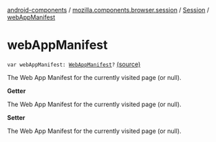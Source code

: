 [android-components](../../index.md) / [mozilla.components.browser.session](../index.md) / [Session](index.md) / [webAppManifest](./web-app-manifest.md)

# webAppManifest

`var webAppManifest: `[`WebAppManifest`](../../mozilla.components.browser.session.manifest/-web-app-manifest/index.md)`?` [(source)](https://github.com/mozilla-mobile/android-components/blob/master/components/browser/session/src/main/java/mozilla/components/browser/session/Session.kt#L215)

The Web App Manifest for the currently visited page (or null).

**Getter**

The Web App Manifest for the currently visited page (or null).

**Setter**

The Web App Manifest for the currently visited page (or null).

